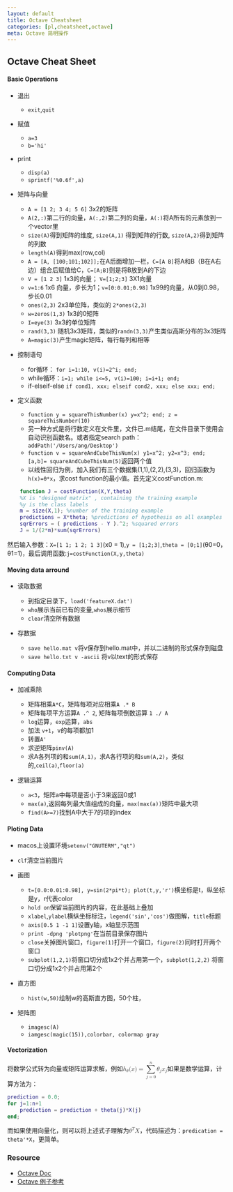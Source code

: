 ```yaml
---
layout: default
title: Octave Cheatsheet
categories: [pl,cheatsheet,octave]
meta: Octave 简明操作
---
```


## Octave Cheat Sheet

#### Basic Operations

- 退出
	- `exit`,`quit` 
- 赋值
	- `a=3`
	- `b='hi'` 
	
- print
	- `disp(a)`
	- `sprintf('%0.6f',a)`

- 矩阵与向量
	- `A = [1 2; 3 4; 5 6]` 3x2的矩阵
	- `A(2,:)`第二行的向量，`A(:,2)`第二列的向量，`A(:)`将A所有的元素放到一个vector里
	- `size(A)`得到矩阵的维度, `size(A,1)` 得到矩阵的行数, `size(A,2)`得到矩阵的列数
	- `length(A)`得到max(row,col)
	- `A = [A, [100;101;102]];`在A后面增加一栏，`C=[A B]`将A和B（B在A右边）组合后赋值给C，`C=[A;B]`则是将B放到A的下边
	- `V = [1 2 3]` 1x3的向量； `V=[1;2;3]` 3X1向量
	- `v=1:6` 1x6 向量，步长为1；`v=[0:0.01;0.98]` 1x99的向量，从0到0.98，步长0.01
	- `ones(2,3)` 2x3单位阵，类似的 `2*ones(2,3)`
	- `w=zeros(1,3)` 1x3的0矩阵
	- `I=eye(3)` 3x3的单位矩阵
	- `rand(3,3)` 随机3x3矩阵，类似的`randn(3,3)`产生类似高斯分布的3x3矩阵
	- `A=magic(3)`产生magic矩阵，每行每列和相等

- 控制语句
	- for循环： `for i=1:10, v(i)=2^i; end;` 
	- while循环：`i=1; while i<=5, v(i)=100; i=i+1; end;`
	- if-elseif-else `if cond1, xxx; elseif cond2, xxx; else xxx; end;`

- 定义函数
	- `function y = squareThisNumber(x) y=x^2; end; z = squareThisNumber(10)`
	- 另一种方式是将行数定义在文件里，文件已.m结尾，在文件目录下使用会自动识别函数名。或者指定search path：`addPath('/Users/ang/Desktop')`
	- `function v = squareAndCubeThisNum(x) y1=x^2; y2=x^3; end; [a,b]= squareAndCubeThisNum(5)`返回两个值
	- 以线性回归为例，加入我们有三个数据集(1,1),(2,2),(3,3)，回归函数为`h(x)=θ*x`，求cost function的最小值。首先定义costFunction.m:

```matlab
	function J = costFunction(X,Y,theta)
	%X is "designed matrix" , containing the training example
	%y is the class labels
	m = size(X,1); %number of the training example
	predictions = X*theta; %predictions of hypothesis on all examples
	sqrErrors = ( predictions - Y ).^2; %squared errors
	J = 1/(2*m)*sum(sqrErrors)
```

然后输入参数：`X=[1 1; 1 2; 1 3]`(x0 = 1),`y = [1;2;3]`,`theta = [0;1]`(θ0=0，θ1=1)，最后调用函数:`j=costFunction(X,y,theta)`

#### Moving data arround

- 读取数据
	- 到指定目录下，`load('featureX.dat')` 
	- `who`展示当前已有的变量,`whos`展示细节
	- `clear`清空所有数据

- 存数据
	- `save hello.mat v`将v保存到hello.mat中，并以二进制的形式保存到磁盘 
	- `save hello.txt v -ascii` 将v以text的形式保存


#### Computing Data

- 加减乘除
	- 矩阵相乘`A*C`，矩阵每项对应相乘`A .* B` 
	- 矩阵每项平方运算`A .^ 2`, 矩阵每项倒数运算 `1 ./ A `
	- `log`运算，`exp`运算，`abs`
	- 加法 `v+1`，v的每项都加1
	- 转置`A'`
	- 求逆矩阵`pinv(A)`
	- 求A各列项的和`sum(A,1)`，求A各行项的和`sum(A,2)`，类似的,`ceil(a)`,`floor(a)`

- 逻辑运算
	- `a<3`，矩阵a中每项是否小于3来返回0或1
	- `max(a)`,返回每列最大值组成的向量，`max(max(a))`矩阵中最大项
	- `find(A>=7)`找到A中大于7的项的index

#### Ploting Data

- macos上设置环境`setenv("GNUTERM","qt")`
- `clf`清空当前图片
- 画图
	- `t=[0.0:0.01:0.98], y=sin(2*pi*t); plot(t,y,'r')`横坐标是t，纵坐标是y，r代表color
	- `hold on`保留当前图片的内容，在此基础上叠加
	- `xlabel`,`ylabel`横纵坐标标注，`legend('sin','cos')`做图解，`title`标题
	- `axis[0.5 1 -1 1]`设置y轴，x轴显示范围
	- `print -dpng 'plotpng'`在当前目录保存图片
	- `close`关掉图片窗口，`figure(1)`打开一个窗口，`figure(2)`同时打开两个窗口
	- `subplot(1,2,1)`将窗口切分成1x2个并占用第一个，`subplot(1,2,2)` 将窗口切分成1x2个并占用第2个
- 直方图
	- `hist(w,50)`绘制w的高斯直方图，50个柱，

- 矩阵图
	- `imagesc(A)` 
	- `iamgesc(magic(15)),colorbar, colormap gray`

#### Vectorization

将数学公式转为向量或矩阵运算求解，例如<math><msub><mi>h</mi><mi>θ</mi></msub><mo stretchy="false">(</mo><mi>x</mi><mo stretchy="false">)</mo><mo>=</mo><mstyle displaystyle="true"><munderover><mo>∑</mo><mrow class="MJX-TeXAtom-ORD">	<mi>j</mi>	<mo>=</mo>	<mn>0</mn></mrow><mrow>	<mi>n</mi></mrow></munderover></mstyle><msub><mi>θ</mi><mi>j</mi></msub><msub><mi>x</mi><mi>j</mi></msub></math>如果是数学运算，计算方法为：

```matlab
prediction = 0.0;
for j=1:n+1
	prediction = prediction + theta(j)*X(j)
end;

```

而如果使用向量化，则可以将上述式子理解为<math><msup><mi>θ</mi><mi>T</mi></msup><mi>X</mi></math>，代码描述为：`predication = theta'*X`，更简单。 

### Resource

- [Octave Doc](https://octave.org/doc/)
- [Octave 例子参考](https://octave.sourceforge.io/octave/overview.html)